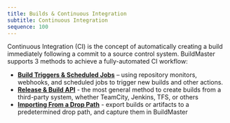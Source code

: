 ```yaml
---
title: Builds & Continuous Integration
subtitle: Continuous Integration
sequence: 100
---
```


Continuous Integration (CI) is the concept of automatically creating a build immediately following a commit to a source control system. BuildMaster supports 3 methods to achieve a fully-automated CI workflow:

 - **[Build Triggers & Scheduled Jobs](continuous-integration/build-triggers-and-monitors)** – using repository monitors, webhooks, and scheduled jobs to trigger new builds and other actions.
 - **[Release &amp; Build API](/support/documentation/buildmaster/reference/api/release-and-build)** - the most general method to create builds from a third-party system, whether TeamCity, Jenkins, TFS, or others
 - **[Importing From a Drop Path](/support/documentation/buildmaster/builds/external-systems/drop-path)** - export builds or artifacts to a predetermined drop path, and capture them in BuildMaster